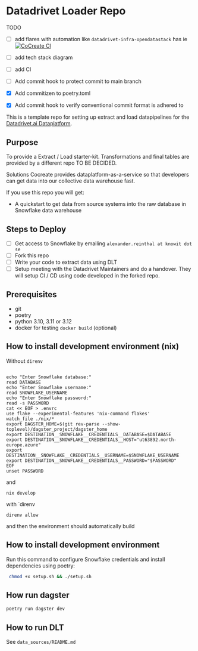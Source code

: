 # Datadrivet Loader Repo

TODO

- [ ] add flares with automation like  `datadrivet-infra-opendatastack` has ie [![CoCreate CI](https://github.com/knowit-solutions-cocreate/datadrivet-infra-opendatastack/actions/workflows/ci.yml/badge.svg)](https://github.com/knowit-solutions-cocreate/datadrivet-infra-opendatastack/actions/workflows/ci.yml)
- [ ] add tech stack diagram
- [ ] add CI
- [ ] Add commit hook to protect commit to main branch
- [x] Add commitizen to poetry.toml
- [x] Add commit hook to verify conventional commit format is adhered to
 

This is a template repo for setting up extract and load datapipelines for the [Datadrivet.ai Dataplatform](https://dagster.platform.datadrivet.ai).

## Purpose

To provide a Extract / Load starter-kit. Transformations and final tables are provided by a different repo TO BE DECIDED. 

Solutions Cocreate provides dataplatform-as-a-service so that developers can get data into our collective data warehouse fast.

If you use this repo you will get:

- A quickstart to get data from source systems into the raw database in Snowflake data warehouse

## Steps to Deploy

- [ ] Get access to Snowflake by emailing `alexander.reinthal at knowit dot se`
- [ ] Fork this repo
- [ ] Write your code to extract data using DLT
- [ ] Setup meeting with the Datadrivet Maintainers and do a handover. They will setup CI / CD using code developed in the forked repo.

## Prerequisites 

- git
- poetry
- python 3.10, 3.11 or 3.12
- docker for testing `docker build` (optional)
## How to install development environment (nix)

Without `direnv`

```

echo "Enter Snowflake database:"
read DATABASE
echo "Enter Snowflake username:"
read SNOWFLAKE_USERNAME
echo "Enter Snowflake password:"
read -s PASSWORD
cat << EOF > .envrc
use flake --experimental-features 'nix-command flakes'
watch_file ./nix/*
export DAGSTER_HOME=$(git rev-parse --show-toplevel)/dagster_project/dagster_home
export DESTINATION__SNOWFLAKE__CREDENTIALS__DATABASE=$DATABASE
export DESTINATION__SNOWFLAKE__CREDENTIALS__HOST="ut63892.north-europe.azure"
export DESTINATION__SNOWFLAKE__CREDENTIALS__USERNAME=$SNOWFLAKE_USERNAME
export DESTINATION__SNOWFLAKE__CREDENTIALS__PASSWORD="$PASSWORD"
EOF
unset PASSWORD

```

and

```
nix develop
```

with `direnv

```
direnv allow
```

and then the environment should automatically build
## How to install development environment

Run this command to configure Snowflake credentials and install dependencies using poetry: 

```bash
 chmod +x setup.sh && ./setup.sh
```


## How run dagster

```bash
poetry run dagster dev
```

## How to run DLT

See `data_sources/README.md`

